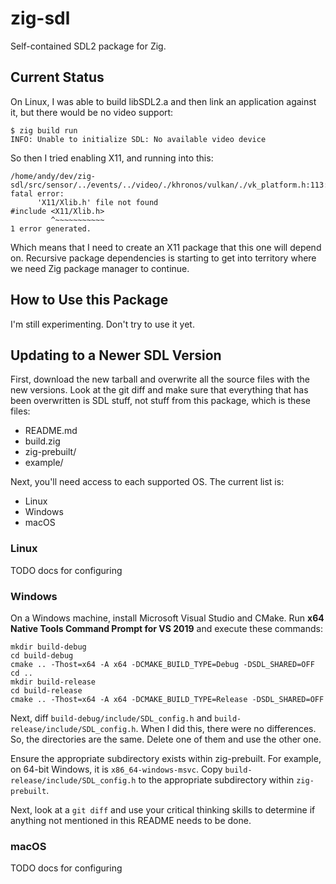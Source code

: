 # zig-sdl

Self-contained SDL2 package for Zig.

## Current Status

On Linux, I was able to build libSDL2.a and then link an application against it,
but there would be no video support:

```
$ zig build run
INFO: Unable to initialize SDL: No available video device
```

So then I tried enabling X11, and running into this:

```
/home/andy/dev/zig-sdl/src/sensor/../events/../video/./khronos/vulkan/./vk_platform.h:113:10: fatal error: 
      'X11/Xlib.h' file not found
#include <X11/Xlib.h>
         ^~~~~~~~~~~~
1 error generated.
```

Which means that I need to create an X11 package that this one will depend on.
Recursive package dependencies is starting to get into territory where we need
Zig package manager to continue.

## How to Use this Package

I'm still experimenting. Don't try to use it yet.

## Updating to a Newer SDL Version

First, download the new tarball and overwrite all the source files with the new versions.
Look at the git diff and make sure that everything that has been overwritten is SDL stuff,
not stuff from this package, which is these files:

 * README.md
 * build.zig
 * zig-prebuilt/
 * example/

Next, you'll need access to each supported OS. The current list is:

 * Linux
 * Windows
 * macOS

### Linux

TODO docs for configuring

### Windows

On a Windows machine, install Microsoft Visual Studio and CMake.
Run **x64 Native Tools Command Prompt for VS 2019** and execute these commands:

```
mkdir build-debug
cd build-debug
cmake .. -Thost=x64 -A x64 -DCMAKE_BUILD_TYPE=Debug -DSDL_SHARED=OFF
cd ..
mkdir build-release
cd build-release
cmake .. -Thost=x64 -A x64 -DCMAKE_BUILD_TYPE=Release -DSDL_SHARED=OFF
```

Next, diff `build-debug/include/SDL_config.h` and `build-release/include/SDL_config.h`.
When I did this, there were no differences. So, the directories are the same. Delete
one of them and use the other one.

Ensure the appropriate subdirectory exists within zig-prebuilt. For example, on 64-bit
Windows, it is `x86_64-windows-msvc`. Copy `build-release/include/SDL_config.h` to the
appropriate subdirectory within `zig-prebuilt`.

Next, look at a `git diff` and use your critical thinking skills to determine if anything
not mentioned in this README needs to be done.

### macOS

TODO docs for configuring
